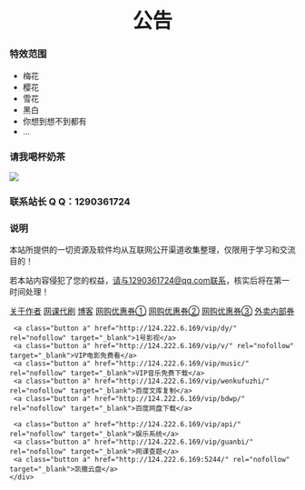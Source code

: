 <h1 align="center" style="font-size:35px;">公告</h1>

### 特效范围
- 梅花
- 樱花
- 雪花
- 黑白
- 你想到想不到都有
- ...


### 请我喝杯奶茶

![](https://pic.imgdb.cn/item/6153f6f72ab3f51d91f8ef3b.png)

### 联系站长 Q Q：1290361724

### 说明

本站所提供的一切资源及软件均从互联网公开渠道收集整理，仅限用于学习和交流目的！

若本站内容侵犯了您的权益，请与1290361724@qq.com联系，核实后将在第一时间处理！

<script type="text/css">
.button{
        background-color: #4CAF50; /* 颜色 */
            border: none;
                color: white;
                    padding:6px 20px;
                        text-align: center;
                            font-size: 16px;
                                border-radius: 12px;
                                    
}
.a{
        font-size: 15px;;
}
</script>
<a class="button a" href="http://124.222.6.169/about/" rel="nofollow" target="_blank" >关于作者</a>
     <a class="button a" href="http://124.222.6.169/wk/123/" rel="nofollow" target="_blank"  >网课代刷</a>
    <a class="button a" href="http://124.222.6.169/blog/" rel="nofollow" target="_blank"  >博客</a>
     <a class="button a" href="http://gwzs.haotquan.com" rel="nofollow" target="_blank" >网购优惠券①</a>
     <a class="button a" href="http://124.222.6.169/youhui/hdk" rel="nofollow" target="_blank" >网购优惠券②</a>
     <a class="button a" href="http://124.222.6.169/youhui/dtk" rel="nofollow" target="_blank" >网购优惠券③</a>
     <a class="button a" href="http://124.222.6.169/vip/waimai/" rel="nofollow" target="_blank" >外卖内部券</a>
      
     <a class="button a" href="http://124.222.6.169/vip/dy/" rel="nofollow" target="_blank">1号影视</a>
     <a class="button a" href="http://124.222.6.169/vip/v/" rel="nofollow" target="_blank">VIP电影免费看</a>
     <a class="button a" href="http://124.222.6.169/vip/music/" rel="nofollow" target="_blank">VIP音乐免费下载</a>
     <a class="button a" href="http://124.222.6.169/vip/wenkufuzhi/" rel="nofollow" target="_blank">百度文库复制</a>
     <a class="button a" href="http://124.222.6.169/vip/bdwp/" rel="nofollow" target="_blank">百度网盘下载</a>

     <a class="button a" href="http://124.222.6.169/vip/api/" rel="nofollow" target="_blank">娱乐系统</a>
     <a class="button a" href="http://124.222.6.169/vip/guanbi/" rel="nofollow" target="_blank">网课查题</a>
     <a class="button a" href="http://124.222.6.169:5244/" rel="nofollow" target="_blank">凯撒云盘</a>
    </div>



